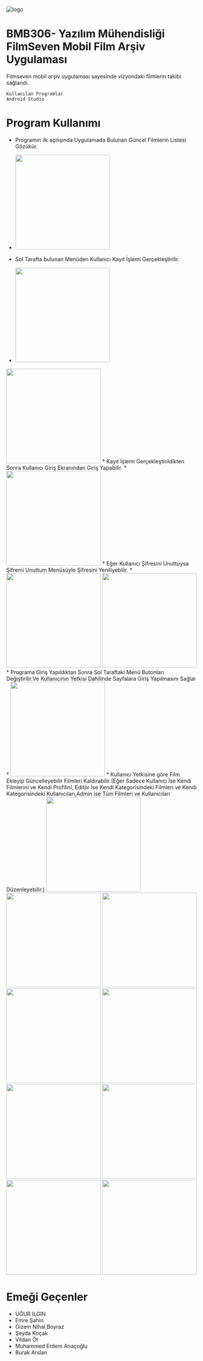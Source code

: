 ![logo](/app/src/main/res/drawable/menu.png)
# BMB306- Yazılım Mühendisliği FilmSeven Mobil Film Arşiv Uygulaması

Filmseven mobil arşiv uygulaması sayesinde vizyondaki filmlerin takibi sağlandı.
```
Kullanılan Programlar 
Android Studio

```



# Program Kullanımı
* Programın ilk açılışında Uygulamada Bulunan Güncel Filmlerin Listesi Gözükür. 
* <img src="SS/1.jpg" width="250"> 

* Sol Tarafta bulunan Menüden Kullanıcı Kayıt İşlemi Gerçekleştirilir.
* <img src="SS/2.jpg" width="250"> 
 <img src="SS/3.jpg" width="250"> 
* Kayıt İşlemi Gerçekleştirildikten Sonra Kullanıcı Giriş Ekranından  Giriş Yapabilir.
* <img src="SS/4.jpg" width="250"> 
* Eğer Kullanıcı Şifresini Unuttuysa Şifremi Unuttum Menüsüyle Şifresini Yeniliyebilir.
* <img src="SS/5.jpg" width="250"> 
<img src="SS/6.jpg" width="250"> 
* Programa Giriş Yapıldıktan Sonra Sol Taraftaki Menü Butonları Değiştirilir.Ve Kullanıcının Yetkisi Dahilinde Sayfalara Giriş Yapılmasını Sağlar
* <img src="SS/7.jpg" width="250"> 
* Kullanıcı Yetkisine göre Film Ekleyip Güncelleyebilir Filmleri Kaldırabilir.(Eğer Sadece Kullanıcı İse Kendi Filmlerini ve Kendi Profilini, Editör İse Kendi Kategorisindeki Filmleri ve Kendi Kategorisindeki Kullanıcıları,Admin ise Tüm Filmleri ve Kullanıcıları Düzenleyebilir.)
  <img src="SS/8.jpg" width="250">
  <img src="SS/9.jpg" width="250">
  <img src="SS/10.jpg" width="250">
  <img src="SS/11.jpg" width="250">
  <img src="SS/12.jpg" width="250">
  <img src="SS/13.jpg" width="250">
  <img src="SS/14.jpg" width="250">
  <img src="SS/15.jpg" width="250">
  <img src="SS/16.jpg" width="250">

# Emeği Geçenler
* UĞUR ILGIN
* Emre Şahin
* Gizem Nihal Boyraz
* Şeyda Koçak
* Vildan Öt
* Muhammed Erdem Anaçoğlu
* Burak Arslan

